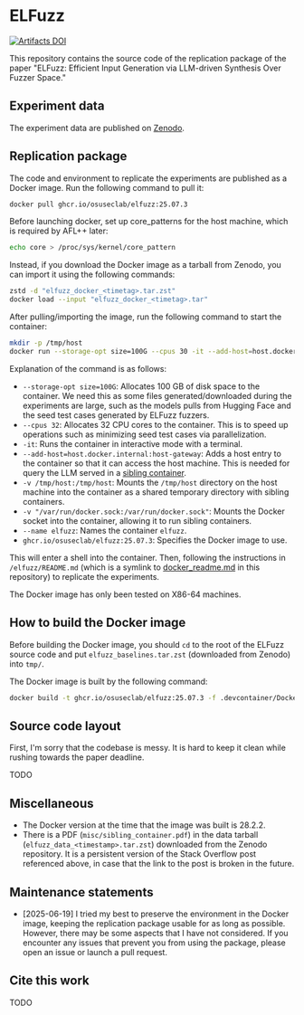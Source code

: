 # ELFuzz

[![Artifacts DOI](https://img.shields.io/badge/Artifacts_DOI-10.5281%2Fzenodo.15833146-green)](https://doi.org/10.5281/zenodo.15833146)

This repository contains the source code of the replication package of the paper "ELFuzz: Efficient Input Generation via LLM-driven Synthesis Over Fuzzer Space."

## Experiment data

The experiment data are published on [Zenodo](https://doi.org/10.5281/zenodo.15833146).

## Replication package

The code and environment to replicate the experiments are published as a Docker image. Run the following command to pull it:

```bash
docker pull ghcr.io/osuseclab/elfuzz:25.07.3
```

Before launching docker, set up core_patterns for the host machine, which is required by AFL++ later:

```bash
echo core > /proc/sys/kernel/core_pattern
```

Instead, if you download the Docker image as a tarball from Zenodo, you can import it using the following commands:

```bash
zstd -d "elfuzz_docker_<timetag>.tar.zst"
docker load --input "elfuzz_docker_<timetag>.tar"
```

After pulling/importing the image, run the following command to start the container:

```bash
mkdir -p /tmp/host
docker run --storage-opt size=100G --cpus 30 -it --add-host=host.docker.internal:host-gateway -v /tmp/host:/tmp/host -v /var/run/docker.sock:/var/run/docker.sock --name elfuzz ghcr.io/osuseclab/elfuzz:25.07.3
```

Explanation of the command is as follows:

- `--storage-opt size=100G`: Allocates 100 GB of disk space to the container. We need this as some files generated/downloaded during the experiments are large, such as the models pulls from Hugging Face and the seed test cases generated by ELFuzz fuzzers.
- `--cpus 32`: Allocates 32 CPU cores to the container. This is to speed up operations such as minimizing seed test cases via parallelization.
- `-it`: Runs the container in interactive mode with a terminal.
- `--add-host=host.docker.internal:host-gateway`: Adds a host entry to the container so that it can access the host machine. This is needed for query the LLM served in a [sibling container](https://stackoverflow.com/questions/39151188/is-there-a-way-to-start-a-sibling-docker-container-mounting-volumes-from-the-hos).
- `-v /tmp/host:/tmp/host`: Mounts the `/tmp/host` directory on the host machine into the container as a shared temporary directory with sibling containers.
- `-v "/var/run/docker.sock:/var/run/docker.sock"`: Mounts the Docker socket into the container, allowing it to run sibling containers.
- `--name elfuzz`: Names the container `elfuzz`.
- `ghcr.io/osuseclab/elfuzz:25.07.3`: Specifies the Docker image to use.

This will enter a shell into the container. Then, following the instructions in `/elfuzz/README.md` (which is a symlink to [docker_readme.md](docker_readme.md) in this repository) to replicate the experiments.

The Docker image has only been tested on X86-64 machines.

## How to build the Docker image

Before building the Docker image, you should `cd` to the root of the ELFuzz source code and put `elfuzz_baselines.tar.zst` (downloaded from Zenodo) into `tmp/`.

The Docker image is built by the following command:

```bash
docker build -t ghcr.io/osuseclab/elfuzz:25.07.3 -f .devcontainer/Dockerfile --target publish .
```

## Source code layout

First, I'm sorry that the codebase is messy. It is hard to keep it clean while rushing towards the paper deadline.

TODO

## Miscellaneous

- The Docker version at the time that the image was built is 28.2.2.
- There is a PDF (`misc/sibling_container.pdf`) in the data tarball (`elfuzz_data_<timestamp>.tar.zst`) downloaded from the Zenodo repository. It is a persistent version of the Stack Overflow post referenced above, in case that the link to the post is broken in the future.

## Maintenance statements

- \[2025-06-19\] I tried my best to preserve the environment in the Docker image, keeping the replication package usable for as long as possible. However, there may be some aspects that I have not considered. If you encounter any issues that prevent you from using the package, please open an issue or launch a pull request.

## Cite this work

TODO
